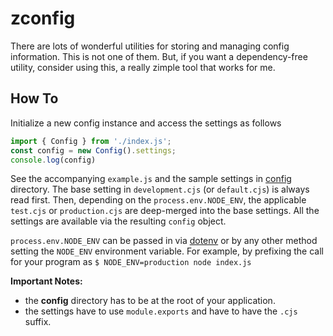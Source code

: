 # zconfig

There are lots of wonderful utilities for storing and managing config information. This is not one of them. But, if you want a dependency-free utility, consider using this, a really zimple tool that works for me.

## How To

Initialize a new config instance and access the settings as follows

```js
import { Config } from './index.js';
const config = new Config().settings;
console.log(config)
```

See the accompanying `example.js` and the sample settings in [config](config/) directory. The base setting in `development.cjs` (or `default.cjs`) is always read first. Then, depending on the `process.env.NODE_ENV`, the applicable `test.cjs` or `production.cjs` are deep-merged into the base settings. All the settings are available via the resulting `config` object.

`process.env.NODE_ENV` can be passed in via [dotenv](https://www.npmjs.com/package/dotenv) or by any other method setting the `NODE_ENV` environment variable. For example, by prefixing the call for your program as `$ NODE_ENV=production node index.js`

**Important Notes:**

- the **config** directory has to be at the root of your application.
- the settings have to use `module.exports` and have to have the `.cjs` suffix.